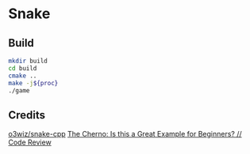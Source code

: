 # Snake

## Build

```bash
mkdir build
cd build
cmake ..
make -j${proc}
./game
```

## Credits

[o3wiz/snake-cpp](https://github.com/o3wiz/snake-cpp)
[The Cherno: Is this a Great Example for Beginners? // Code Review](https://www.youtube.com/watch?v=4C9TH_MoYlY)
